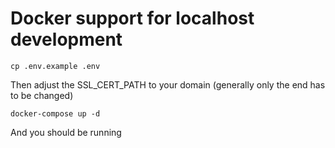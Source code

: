 # Docker support for localhost development

`cp .env.example .env`

Then adjust the SSL_CERT_PATH to your domain (generally only the end has to be changed)

`docker-compose up -d`

And you should be running